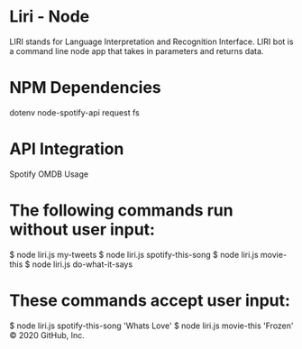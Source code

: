 # Liri - Node

 LIRI stands for Language Interpretation and Recognition Interface. LIRI bot is a command line node app that takes in parameters and returns data.

# NPM Dependencies
dotenv
node-spotify-api
request
fs

# API Integration
Spotify
OMDB
Usage

# The following commands run without user input:
$ node liri.js my-tweets
$ node liri.js spotify-this-song
$ node liri.js movie-this
$ node liri.js do-what-it-says

# These commands accept user input:
$ node liri.js spotify-this-song 'Whats Love'
$ node liri.js movie-this 'Frozen'
© 2020 GitHub, Inc.
